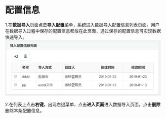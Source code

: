 # 配置信息

1.在**数据导入**页面点击**导入配置**菜单，系统进入数据导入配置信息列表页面。用户在数据导入过程中保存的配置信息都放在此页面，通过保存的配置信息可实现数据快速导入。![](/assets/importdrpz.png)

2.在列表上点击**右键**，出现右键菜单，点击**进入页面**进入数据导入页面，点击**删除**删除本条配置信息。

